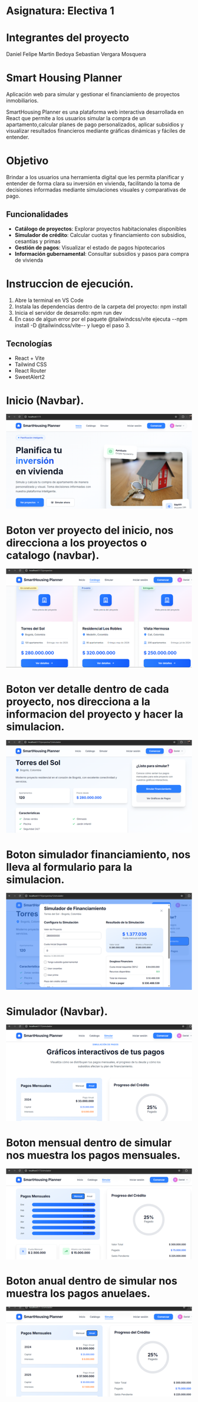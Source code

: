 # Asignatura: Electiva 1

# Integrantes del proyecto

Daniel Felipe Martin Bedoya
Sebastian Vergara Mosquera

# Smart Housing Planner

Aplicación web para simular y gestionar el financiamiento de proyectos inmobiliarios.


SmartHousing Planner es una plataforma web interactiva desarrollada en React que permite a los usuarios simular la compra de un apartamento,calcular planes de pago personalizados, aplicar subsidios y visualizar resultados financieros mediante gráficas dinámicas y fáciles de entender.

# Objetivo

Brindar a los usuarios una herramienta digital que les permita planificar y entender de forma clara su
inversión en vivienda, facilitando la toma de decisiones informadas mediante simulaciones visuales y
comparativas de pago.

## Funcionalidades

- **Catálogo de proyectos**: Explorar proyectos habitacionales disponibles
- **Simulador de crédito**: Calcular cuotas y financiamiento con subsidios, cesantías y primas
- **Gestión de pagos**: Visualizar el estado de pagos hipotecarios
- **Información gubernamental**: Consultar subsidios y pasos para compra de vivienda


# Instruccion de ejecución.

1. Abre la terminal en VS Code
2. Instala las dependencias dentro de la carpeta del proyecto: npm install
3. Inicia el servidor de desarrollo: npm run dev
4. En caso de algun error por el paquete @tailwindcss/vite
ejecuta --npm install -D @tailwindcss/vite-- y luego el paso 3.

## Tecnologías

- React + Vite
- Tailwind CSS
- React Router
- SweetAlert2






# Inicio (Navbar).

![alt text](docs/image-1.png)

# Boton ver proyecto del inicio, nos direcciona a los proyectos o catalogo (navbar).

![alt text](docs/image-3.png)

# Boton ver detalle dentro de cada proyecto, nos direcciona a la informacion del proyecto y hacer la simulacion. 

![alt text](docs/image-4.png)

# Boton simulador financiamiento, nos lleva al formulario para la simulacion.

![alt text](docs/image-2.png)

# Simulador (Navbar).

![alt text](docs/image.png)

# Boton mensual dentro de simular nos muestra los pagos mensuales.

![alt text](docs/image-5.png)

# Boton anual dentro de simular nos muestra los pagos anuelaes.

![alt text](docs/image-6.png)

